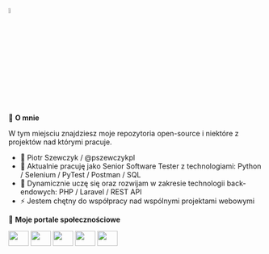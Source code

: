 <a href="https://www.gautamkrishnar.com/"><img src="https://media.giphy.com/media/hvRJCLFzcasrR4ia7z/giphy.gif" width="5%"></a>

👀 **O mnie**
<p align="left">
  W tym miejsciu znajdziesz moje repozytoria open-source i niektóre z projektów nad którymi pracuje.

- 👋  Piotr Szewczyk / @pszewczykpl
- 👀  Aktualnie pracuję jako Senior Software Tester z technologiami: Python / Selenium / PyTest / Postman / SQL
- 🌱  Dynamicznie uczę się oraz rozwijam w zakresie technologii back-endowych: PHP / Laravel / REST API
- ⚡  Jestem chętny do współpracy nad wspólnymi projektami webowymi

🔗 **Moje portale społecznościowe**
<p align="left">
  <a href="https://www.linkedin.com/in/pszewczykpl" target="blank"><img align="center" src="https://raw.githubusercontent.com/rahuldkjain/github-profile-readme-generator/master/src/images/icons/Social/linked-in-alt.svg" height="30" width="40" /></a>
  <a href="https://dev.to/pszewczykpl" target="blank"><img align="center" src="https://cdn.jsdelivr.net/npm/simple-icons@3.0.1/icons/dev-dot-to.svg" height="30" width="40" /></a>
  <a href="https://twitter.com/pszewczykpl" target="blank"><img align="center" src="https://raw.githubusercontent.com/rahuldkjain/github-profile-readme-generator/master/src/images/icons/Social/twitter.svg" height="30" width="40" /></a>
  <a href="https://stackoverflow.com/users/19917478" target="blank"><img align="center" src="https://raw.githubusercontent.com/rahuldkjain/github-profile-readme-generator/master/src/images/icons/Social/stack-overflow.svg" height="30" width="40" /></a>
  <a href="https://instagram.com/pszewczykpl" target="blank"><img align="center" src="https://raw.githubusercontent.com/rahuldkjain/github-profile-readme-generator/master/src/images/icons/Social/instagram.svg" height="30" width="40" /></a>
</p>
